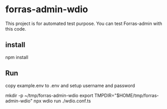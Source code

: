 # forras-admin-wdio

This project is for automated test purpose. You can test Forras-admin with this code.

## install

npm install

## Run

copy example.env to .env and setup username and password

mkdir -p ~/tmp/forras-admin-wdio
export TMPDIR="$HOME/tmp/forras-admin-wdio"
npx wdio run ./wdio.conf.ts 
